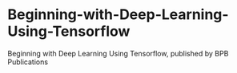 # Beginning-with-Deep-Learning-Using-Tensorflow
Beginning with Deep Learning Using Tensorflow, published by BPB Publications
